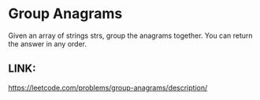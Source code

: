 # Group Anagrams

Given an array of strings strs, group the anagrams together. You can return the answer in any order.

## LINK:

<https://leetcode.com/problems/group-anagrams/description/>